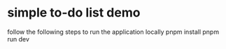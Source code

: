 # simple to-do list demo
follow the following steps to run the application locally
pnpm install
pnpm run dev
